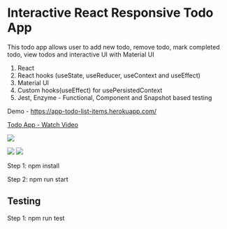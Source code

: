 # Interactive React Responsive Todo App

This todo app allows user to add new todo, remove todo, mark completed todo, view todos and interactive UI with Material UI 

1. React
2. React hooks (useState, useReducer, useContext and useEffect)
3. Material UI 
4. Custom hooks(useEffect) for usePersistedContext
5. Jest, Enzyme - Functional, Component and Snapshot based testing

Demo - https://app-todo-list-items.herokuapp.com/

<a href="https://www.loom.com/share/8d84a1ce145342e4890feb8a29334e32"> <p>Todo App - Watch Video</p> <img style="max-width:300px;" src="https://cdn.loom.com/sessions/thumbnails/8d84a1ce145342e4890feb8a29334e32-with-play.gif"> </a>

<img src="https://i.ibb.co/Wc0nTXR/desktop-todo.jpg"/> 
<img src="https://i.ibb.co/1qg5CNZ/mobile-ui.jpg"/> 

Step 1: npm install

Step 2: npm run start

## Testing
Step 1: npm run test
